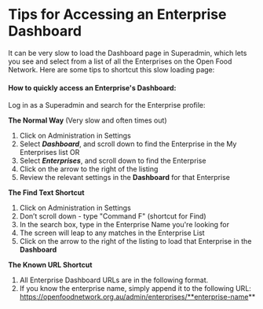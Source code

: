 # Tips for Accessing an Enterprise Dashboard

It can be very slow to load the Dashboard page in Superadmin, which lets you see and select from a list of all the Enterprises on the Open Food Network. Here are some tips to shortcut this slow loading page:

#### **How to quickly access an Enterprise's Dashboard:**

Log in as a Superadmin and search for the Enterprise profile:

**The Normal Way** (Very slow and often times out)

1. Click on Administration in Settings
2. Select _**Dashboard**_, and scroll down to find the Enterprise in the My Enterprises list OR
3. Select _**Enterprises**_, and scroll down to find the Enterprise
4. Click on the arrow to the right of the listing
5. Review the relevant settings in the **Dashboard** for that Enterprise

**The Find Text Shortcut** &#x20;

1. Click on Administration in Settings
2. Don’t scroll down - type "Command F" (shortcut for Find)
3. In the search box, type in the Enterprise Name you're looking for
4. The screen will leap to any matches in the Enterprise List
5. Click on the arrow to the right of the listing to load that Enterprise in the **Dashboard**

**The Known URL Shortcut**

1. All Enterprise Dashboard URLs are in the following format.
2. If you know the enterprise name, simply append it to the following URL: https://openfoodnetwork.org.au/admin/enterprises/**enterprise-name**
